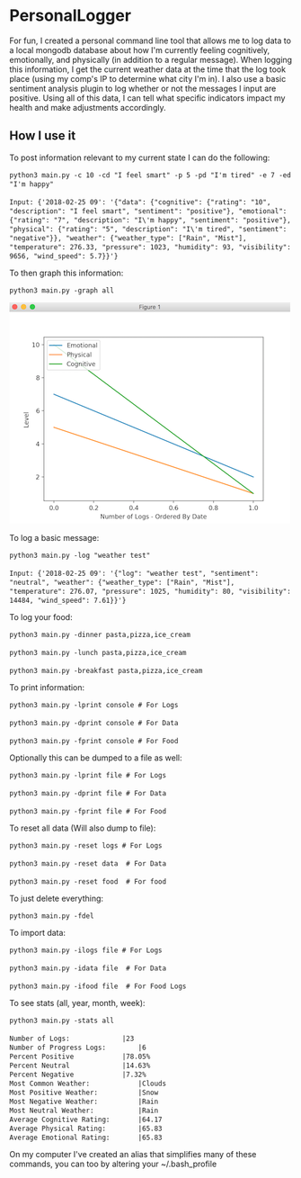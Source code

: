 # PersonalLogger

For fun, I created a personal command line tool that allows me to log data to a local mongodb database about how I'm currently feeling cognitively, emotionally, and physically (in addition to a regular message). When logging this information, I get the current weather data at the time that the log took place (using my comp's IP to determine what city I'm in). I also use a basic sentiment analysis plugin to log whether or not the messages I input are positive. Using all of this data, I can tell what specific indicators impact my health and make adjustments accordingly.

## How I use it


To post information relevant to my current state I can do the following:

    python3 main.py -c 10 -cd "I feel smart" -p 5 -pd "I'm tired" -e 7 -ed "I'm happy"

    Input: {'2018-02-25 09': '{"data": {"cognitive": {"rating": "10", "description": "I feel smart", "sentiment": "positive"}, "emotional": {"rating": "7", "description": "I\'m happy", "sentiment": "positive"}, "physical": {"rating": "5", "description": "I\'m tired", "sentiment": "negative"}}, "weather": {"weather_type": ["Rain", "Mist"], "temperature": 276.33, "pressure": 1023, "humidity": 93, "visibility": 9656, "wind_speed": 5.7}}'}

To then graph this information:

    python3 main.py -graph all

![Graph](/graph.png)

To log a basic message:

    python3 main.py -log "weather test"
    
    Input: {'2018-02-25 09': '{"log": "weather test", "sentiment": "neutral", "weather": {"weather_type": ["Rain", "Mist"], "temperature": 276.07, "pressure": 1025, "humidity": 80, "visibility": 14484, "wind_speed": 7.61}}'}

To log your food:

    python3 main.py -dinner pasta,pizza,ice_cream
    
    python3 main.py -lunch pasta,pizza,ice_cream
     
    python3 main.py -breakfast pasta,pizza,ice_cream

To print information:

    python3 main.py -lprint console # For Logs
    
    python3 main.py -dprint console # For Data
    
    python3 main.py -fprint console # For Food
    
Optionally this can be dumped to a file as well:

    python3 main.py -lprint file # For Logs
    
    python3 main.py -dprint file # For Data
    
    python3 main.py -fprint file # For Food
    
To reset all data (Will also dump to file):

    python3 main.py -reset logs # For Logs
    
    python3 main.py -reset data  # For Data
    
    python3 main.py -reset food  # For food

To just delete everything:

    python3 main.py -fdel


To import data:

    python3 main.py -ilogs file # For Logs
    
    python3 main.py -idata file  # For Data
    
    python3 main.py -ifood file  # For Food Logs
    
    
To see stats (all, year, month, week):

    python3 main.py -stats all
  
    Number of Logs:				|23
    Number of Progress Logs:		|6
    Percent Positive 			|78.05%
    Percent Neutral 			|14.63%
    Percent Negative 			|7.32%
    Most Common Weather:			|Clouds
    Most Positive Weather:			|Snow
    Most Negative Weather:			|Rain
    Most Neutral Weather:			|Rain
    Average Cognitive Rating:		|64.17
    Average Physical Rating:		|65.83
    Average Emotional Rating:		|65.83

  



On my computer I've created an alias that simplifies many of these commands, you can too by altering your ~/.bash_profile
